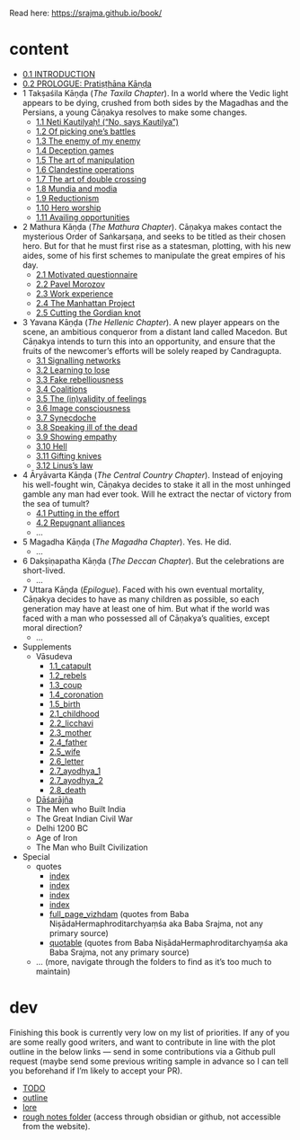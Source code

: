 Read here: https://srajma.github.io/book/
# content
- [0.1 INTRODUCTION](chapters/0/0.1.md)
- [0.2 PROLOGUE: Pratiṣṭhāna Kāṇḍa](chapters/0/0.2.md)
- 1 Takṣaśila Kāṇḍa (*The Taxila Chapter*). In a world where the Vedic light appears to be dying, crushed from both sides by the Magadhas and the Persians, a young Cāṇakya resolves to make some changes.
	- [1.1 Neti Kautilyaḥ! (“No, says Kautilya”)](chapters/1/1.1.md)
	- [1.2 Of picking one’s battles](chapters/1/1.2.md)
	- [1.3 The enemy of my enemy](chapters/1/1.3.md)
	- [1.4 Deception games](chapters/1/1.4.md)
	- [1.5 The art of manipulation](chapters/1/1.5.md)
	- [1.6 Clandestine operations](chapters/1/1.6.md)
	- [1.7 The art of double crossing](chapters/1/1.7.md)
	- [1.8 Mundia and modia](chapters/1/1.8.md)
	- [1.9 Reductionism](chapters/1/1.9.md)
	- [1.10 Hero worship](chapters/1/1.10.md)
	- [1.11 Availing opportunities](chapters/1/1.11.md)
- 2 Mathura Kāṇḍa (*The Mathura Chapter*). Cāṇakya makes contact the mysterious Order of Saṅkarṣaṇa, and seeks to be titled as their chosen hero. But for that he must first rise as a statesman, plotting, with his new aides, some of his first schemes to manipulate the great empires of his day.
	- [2.1 Motivated questionnaire](chapters/2/2.1.md)
	- [2.2 Pavel Morozov](chapters/2/2.2.md)
	- [2.3 Work experience](chapters/2/2.3.md)
	- [2.4 The Manhattan Project](chapters/2/2.4.md)
	- [2.5 Cutting the Gordian knot](chapters/2/2.5.md)
- 3 Yavana Kāṇḍa (*The Hellenic Chapter*). A new player appears on the scene, an ambitious conqueror from a distant land called Macedon. But Cāṇakya intends to turn this into an opportunity, and ensure that the fruits of the newcomer’s efforts will be solely reaped by Candragupta.
	- [3.1 Signalling networks](chapters/3/3.1.md)
	- [3.2 Learning to lose](chapters/3/3.2.md)
	- [3.3 Fake rebelliousness](chapters/3/3.3.md)
	- [3.4 Coalitions](chapters/3/3.4.md)
	- [3.5 The (in)validity of feelings](chapters/3/3.5.md)
	- [3.6 Image consciousness](chapters/3/3.6.md)
	- [3.7 Synecdoche](chapters/3/3.7.md)
	- [3.8 Speaking ill of the dead](chapters/3/3.8.md)
	- [3.9 Showing empathy](chapters/3/3.9.md)
	- [3.10 Hell](chapters/3/3.10.md)
	- [3.11 Gifting knives](chapters/3/3.11.md)
	- [3.12 Linus’s law](chapters/3/3.12.md)
- 4 Āryāvarta Kāṇḍa (*The Central Country Chapter*). Instead of enjoying his well-fought win, Cāṇakya decides to stake it all in the most unhinged gamble any man had ever took. Will he extract the nectar of victory from the sea of tumult?
	- [4.1 Putting in the effort](chapters/4/4.1.md)
	- [4.2 Repugnant alliances](chapters/4/4.2.md)
	- …
- 5 Magadha Kāṇḍa (*The Magadha Chapter*). Yes. He did.
	- …
- 6 Dakṣiṇapatha Kāṇḍa (*The Deccan Chapter*). But the celebrations are short-lived.
	- …
- 7 Uttara Kāṇḍa (*Epilogue*). Faced with his own eventual mortality, Cāṇakya decides to have as many children as possible, so each generation may have at least one of him. But what if the world was faced with a man who possessed all of Cāṇakya’s qualities, except moral direction?
	- …
- Supplements
	- Vāsudeva
		- [1.1_catapult](chapters/vasudeva/1.1_catapult.md)
		- [1.2_rebels](chapters/vasudeva/1.2_rebels.md)
		- [1.3_coup](chapters/vasudeva/1.3_coup.md)
		- [1.4_coronation](chapters/vasudeva/1.4_coronation.md)
		- [1.5_birth](chapters/vasudeva/1.5_birth.md)
		- [2.1_childhood](chapters/vasudeva/2.1_childhood.md)
		- [2.2_licchavi](chapters/vasudeva/2.2_licchavi.md)
		- [2.3_mother](chapters/vasudeva/2.3_mother.md)
		- [2.4_father](chapters/vasudeva/2.4_father.md)
		- [2.5_wife](chapters/vasudeva/2.5_wife.md)
		- [2.6_letter](chapters/vasudeva/2.6_letter.md)
		- [2.7_ayodhya_1](chapters/vasudeva/2.7_ayodhya_1.md)
		- [2.7_ayodhya_2](chapters/vasudeva/2.7_ayodhya_2.md)
		- [2.8_death](chapters/vasudeva/2.8_death.md)
	- [Dāśarājña](chapters/dasarajna.md)
	- The Men who Built India
	- The Great Indian Civil War
	- Delhi 1200 BC
	- Age of Iron
	- The Man who Built Civilization
- Special
	- quotes
		- [index](chapters/specials/quotes/arthashastra/index.md)
		- [index](chapters/specials/quotes/canakya_niti/index.md)
		- [index](chapters/specials/quotes/greek/index.md)
		- [index](chapters/specials/quotes/misc/index.md)
		- [full_page_vizhdam](chapters/specials/quotes/arthashastra/full_page_vizhdam.md) (quotes from Baba NiṣādaHermaphroditarchyaṃśa aka Baba Srajma, not any primary source)
		- [quotable](chapters/specials/quotes/arthashastra/quotable.md) (quotes from Baba NiṣādaHermaphroditarchyaṃśa aka Baba Srajma, not any primary source)
	- … (more, navigate through the folders to find as it’s too much to maintain)

# dev

Finishing this book is currently very low on my list of priorities. If any of you are some really good writers, and want to contribute in line with the plot outline in the below links — send in some contributions via a Github pull request (maybe send some previous writing sample in advance so I can tell you beforehand if I’m likely to accept your PR).  

- [TODO](TODO.md)
- [outline](outline.md)
- [lore](lore.md)
- [rough notes folder](chapters/rough/) (access through obsidian or github, not accessible from the website).